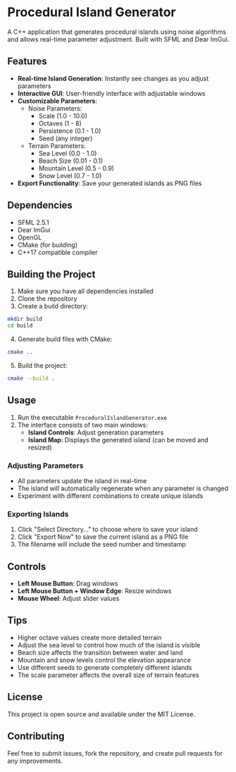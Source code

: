 # Procedural Island Generator

A C++ application that generates procedural islands using noise algorithms and allows real-time parameter adjustment. Built with SFML and Dear ImGui.

## Features

- **Real-time Island Generation**: Instantly see changes as you adjust parameters
- **Interactive GUI**: User-friendly interface with adjustable windows
- **Customizable Parameters**:
  - Noise Parameters:
    - Scale (1.0 - 10.0)
    - Octaves (1 - 8)
    - Persistence (0.1 - 1.0)
    - Seed (any integer)
  - Terrain Parameters:
    - Sea Level (0.0 - 1.0)
    - Beach Size (0.01 - 0.1)
    - Mountain Level (0.5 - 0.9)
    - Snow Level (0.7 - 1.0)
- **Export Functionality**: Save your generated islands as PNG files

## Dependencies

- SFML 2.5.1
- Dear ImGui
- OpenGL
- CMake (for building)
- C++17 compatible compiler

## Building the Project

1. Make sure you have all dependencies installed
2. Clone the repository
3. Create a build directory:
```bash
mkdir build
cd build
```
4. Generate build files with CMake:
```bash
cmake ..
```
5. Build the project:
```bash
cmake --build .
```

## Usage

1. Run the executable `ProceduralIslandGenerator.exe`
2. The interface consists of two main windows:
   - **Island Controls**: Adjust generation parameters
   - **Island Map**: Displays the generated island (can be moved and resized)

### Adjusting Parameters

- All parameters update the island in real-time
- The island will automatically regenerate when any parameter is changed
- Experiment with different combinations to create unique islands

### Exporting Islands

1. Click "Select Directory..." to choose where to save your island
2. Click "Export Now" to save the current island as a PNG file
3. The filename will include the seed number and timestamp

## Controls

- **Left Mouse Button**: Drag windows
- **Left Mouse Button + Window Edge**: Resize windows
- **Mouse Wheel**: Adjust slider values

## Tips

- Higher octave values create more detailed terrain
- Adjust the sea level to control how much of the island is visible
- Beach size affects the transition between water and land
- Mountain and snow levels control the elevation appearance
- Use different seeds to generate completely different islands
- The scale parameter affects the overall size of terrain features

## License

This project is open source and available under the MIT License.

## Contributing

Feel free to submit issues, fork the repository, and create pull requests for any improvements. 